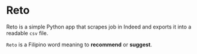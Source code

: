 # Reto
Reto is a simple Python app that scrapes job in Indeed and exports it into a readable `csv` file.

`Reto` is a Filipino word meaning to **recommend** or **suggest**.
